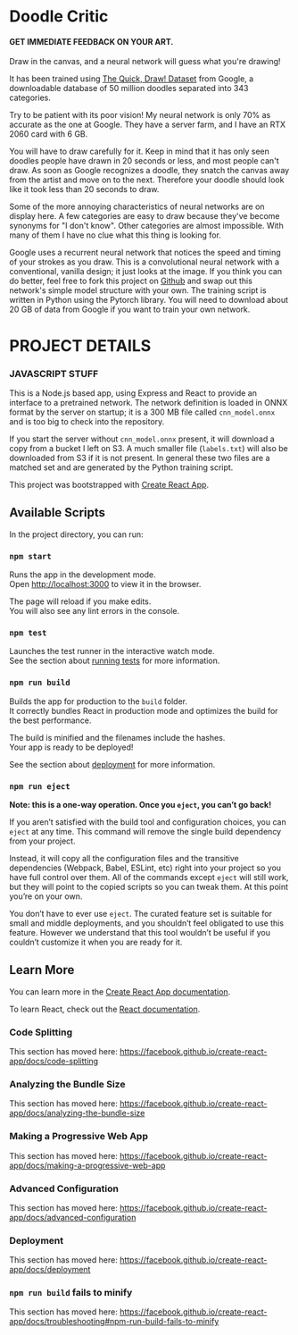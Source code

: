 # Doodle Critic
#### GET IMMEDIATE FEEDBACK ON YOUR ART.

Draw in the canvas, and a neural network will guess what you're drawing!

It has been trained using [The Quick, Draw! Dataset](https://quickdraw.withgoogle.com) from Google,
a downloadable database of 50 million doodles separated into 343 categories.

Try to be patient with its poor vision! My neural network is only 70% as accurate as the one at Google.
They have a server farm, and I have an RTX 2060 card with 6 GB.

You will have to draw carefully for it. Keep in mind that it has only seen doodles people have drawn
in 20 seconds or less, and most people can't draw. As soon as Google recognizes a doodle, they
snatch the canvas away from the artist and move on to the next. Therefore your doodle should look like
it took less than 20 seconds to draw.

Some of the more annoying characteristics of neural networks are on display here. A few categories are
easy to draw because they've become synonyms for "I don't know". Other categories are
almost impossible. With many of them I have no clue what this thing is looking for.

Google uses a recurrent neural network that notices the speed and timing of your strokes as you draw.
This is a convolutional neural network with a conventional, vanilla design; it just looks at the image.
If you think you can do better, feel free to fork this project on [Github](http://gethub.com/jtiscione/doodlecritic)
and swap out this network's simple model structure with your own. The training script is written in
Python using the Pytorch library. You will need to download about 20 GB of data from Google if you want to
train your own network.

# PROJECT DETAILS

### JAVASCRIPT STUFF

This is a Node.js based app, using Express and React to provide an interface to a
pretrained network. The network definition is loaded in ONNX format by the server on startup; it is a
300 MB file called `cnn_model.onnx` and is too big to check into the repository.

If you start the server without `cnn_model.onnx` present, it will download a copy from a bucket I left on S3.
A much smaller file (`labels.txt`) will also be downloaded from S3 if it is not present. In general these two
files are a matched set and are generated by the Python training script.





This project was bootstrapped with [Create React App](https://github.com/facebook/create-react-app).

## Available Scripts

In the project directory, you can run:

### `npm start`

Runs the app in the development mode.<br>
Open [http://localhost:3000](http://localhost:3000) to view it in the browser.

The page will reload if you make edits.<br>
You will also see any lint errors in the console.

### `npm test`

Launches the test runner in the interactive watch mode.<br>
See the section about [running tests](https://facebook.github.io/create-react-app/docs/running-tests) for more information.

### `npm run build`

Builds the app for production to the `build` folder.<br>
It correctly bundles React in production mode and optimizes the build for the best performance.

The build is minified and the filenames include the hashes.<br>
Your app is ready to be deployed!

See the section about [deployment](https://facebook.github.io/create-react-app/docs/deployment) for more information.

### `npm run eject`

**Note: this is a one-way operation. Once you `eject`, you can’t go back!**

If you aren’t satisfied with the build tool and configuration choices, you can `eject` at any time. This command will remove the single build dependency from your project.

Instead, it will copy all the configuration files and the transitive dependencies (Webpack, Babel, ESLint, etc) right into your project so you have full control over them. All of the commands except `eject` will still work, but they will point to the copied scripts so you can tweak them. At this point you’re on your own.

You don’t have to ever use `eject`. The curated feature set is suitable for small and middle deployments, and you shouldn’t feel obligated to use this feature. However we understand that this tool wouldn’t be useful if you couldn’t customize it when you are ready for it.

## Learn More

You can learn more in the [Create React App documentation](https://facebook.github.io/create-react-app/docs/getting-started).

To learn React, check out the [React documentation](https://reactjs.org/).

### Code Splitting

This section has moved here: https://facebook.github.io/create-react-app/docs/code-splitting

### Analyzing the Bundle Size

This section has moved here: https://facebook.github.io/create-react-app/docs/analyzing-the-bundle-size

### Making a Progressive Web App

This section has moved here: https://facebook.github.io/create-react-app/docs/making-a-progressive-web-app

### Advanced Configuration

This section has moved here: https://facebook.github.io/create-react-app/docs/advanced-configuration

### Deployment

This section has moved here: https://facebook.github.io/create-react-app/docs/deployment

### `npm run build` fails to minify

This section has moved here: https://facebook.github.io/create-react-app/docs/troubleshooting#npm-run-build-fails-to-minify
